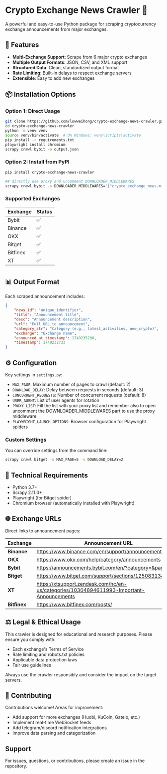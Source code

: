 # Crypto Exchange News Crawler 🚀

A powerful and easy-to-use Python package for scraping cryptocurrency exchange announcements from major exchanges.

## 🎯 Features

- **Multi-Exchange Support**: Scrape from 6 major crypto exchanges
- **Multiple Output Formats**: JSON, CSV, and XML support
- **Structured Data**: Clean, standardized output format
- **Rate Limiting**: Built-in delays to respect exchange servers
- **Extensible**: Easy to add new exchanges

## 📦 Installation Options

### Option 1: Direct Usage

```bash
git clone https://github.com/lowweihong/crypto-exchange-news-crawler.git
cd crypto-exchange-news-crawler
python -m venv venv
source venv/bin/activate  # On Windows: venv\Scripts\activate
pip install -r requirements.txt
playwright install chromium
scrapy crawl bybit -o output.json
```

### Option 2: Install from PyPI

```bash
pip install crypto-exchange-news-crawler

## directly use proxy and uncomment DOWNLOADER_MIDDLEWARES
scrapy crawl bybit -s DOWNLOADER_MIDDLEWARES='{"crypto_exchange_news.middlewares.MyProxyMiddleware": 610}' -s PROXY_LIST="http://proxy1:port,http://proxy2:port"
```

### Supported Exchanges

| Exchange | Status |
|----------|--------|
| Bybit    | ✅ |
| Binance  | ✅ |
| OKX      | ✅ |
| Bitget   | ✅ |
| Bitfinex | ✅ |
| XT       | ✅ |

#

## 📊 Output Format

Each scraped announcement includes:

```json
{
    "news_id": "unique_identifier",
    "title": "Announcement title",
    "desc": "Announcement description",
    "url": "Full URL to announcement",
    "category_str": "Category (e.g., latest_activities, new_crypto)",
    "exchange": "Exchange name",
    "announced_at_timestamp": 1749235200,
    "timestamp": 1749232733
}
```

## ⚙️ Configuration

Key settings in `settings.py`:

- `MAX_PAGE`: Maximum number of pages to crawl (default: 2)
- `DOWNLOAD_DELAY`: Delay between requests in seconds (default: 3)
- `CONCURRENT_REQUESTS`: Number of concurrent requests (default: 8)
- `USER_AGENT`: List of user agents for rotation
- `PROXY_LIST`: Fill the list with your proxy list and remember also to open uncomment the DOWNLOADER_MIDDLEWARES part to use the proxy middleware
- `PLAYWRIGHT_LAUNCH_OPTIONS`: Browser configuration for Playwright spiders

### Custom Settings

You can override settings from the command line:

```bash
scrapy crawl bitget -s MAX_PAGE=5 -s DOWNLOAD_DELAY=2
```

## 🔧 Technical Requirements

- Python 3.7+
- Scrapy 2.11.0+
- Playwright (for Bitget spider)
- Chromium browser (automatically installed with Playwright)

## 🌐 Exchange URLs

Direct links to announcement pages:

| Exchange | Announcement URL |
|----------|------------------|
| **Binance** | https://www.binance.com/en/support/announcement |
| **OKX** | https://www.okx.com/help/category/announcements |
| **Bybit** | https://announcements.bybit.com/en/?category=&page=1 |
| **Bitget** | https://www.bitget.com/support/sections/12508313443483 |
| **XT** | https://xtsupport.zendesk.com/hc/en-us/categories/10304894611993-Important-Announcements |
| **Bitfinex** | https://www.bitfinex.com/posts/ |


## ⚖️ Legal & Ethical Usage

This crawler is designed for educational and research purposes. Please ensure you comply with:

- Each exchange's Terms of Service
- Rate limiting and robots.txt policies
- Applicable data protection laws
- Fair use guidelines

Always use the crawler responsibly and consider the impact on the target servers.

## 🤝 Contributing

Contributions welcome! Areas for improvement:
- Add support for more exchanges (Huobi, KuCoin, Gateio, etc.)
- Implement real-time WebSocket feeds
- Add telegram/discord notification integrations
- Improve data parsing and categorization

## Support

For issues, questions, or contributions, please create an issue in the repository.